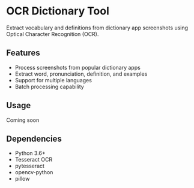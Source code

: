 # OCR Dictionary Tool

Extract vocabulary and definitions from dictionary app screenshots using Optical Character Recognition (OCR).

## Features

- Process screenshots from popular dictionary apps
- Extract word, pronunciation, definition, and examples
- Support for multiple languages
- Batch processing capability

## Usage

Coming soon

## Dependencies

- Python 3.6+
- Tesseract OCR
- pytesseract
- opencv-python
- pillow